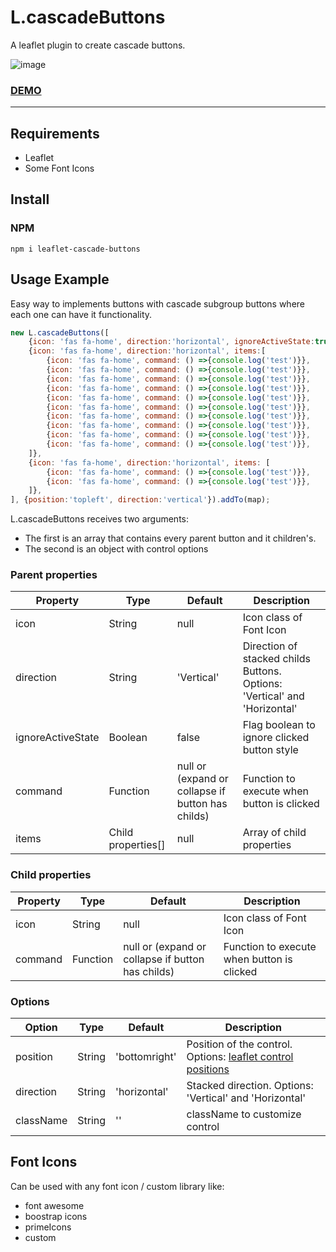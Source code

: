 # L.cascadeButtons
A leaflet plugin to create cascade buttons.

![image](https://user-images.githubusercontent.com/57905996/150878711-b46bb6ce-f70b-4370-bbaf-a477689bc7f0.png)

### [DEMO](https://vibrant-perlman-43d7a4.netlify.app/)

-----------------------------------------------------------------------------------
## Requirements

<ul>
  <li>Leaflet</li>
  <li>Some Font Icons</li>
</ul>

## Install

### NPM

```
npm i leaflet-cascade-buttons
```  

## Usage Example

Easy way to implements buttons with cascade subgroup buttons where each one can have it functionality.

```javascript
new L.cascadeButtons([
    {icon: 'fas fa-home', direction:'horizontal', ignoreActiveState:true , command: () =>{console.log('test') }},
    {icon: 'fas fa-home', direction:'horizontal', items:[
        {icon: 'fas fa-home', command: () =>{console.log('test')}},
        {icon: 'fas fa-home', command: () =>{console.log('test')}},
        {icon: 'fas fa-home', command: () =>{console.log('test')}},
        {icon: 'fas fa-home', command: () =>{console.log('test')}},
        {icon: 'fas fa-home', command: () =>{console.log('test')}},
        {icon: 'fas fa-home', command: () =>{console.log('test')}},
        {icon: 'fas fa-home', command: () =>{console.log('test')}},
        {icon: 'fas fa-home', command: () =>{console.log('test')}},
        {icon: 'fas fa-home', command: () =>{console.log('test')}},
        {icon: 'fas fa-home', command: () =>{console.log('test')}},
    ]},
    {icon: 'fas fa-home', direction:'horizontal', items: [
        {icon: 'fas fa-home', command: () =>{console.log('test')}},
        {icon: 'fas fa-home', command: () =>{console.log('test')}},
    ]},
], {position:'topleft', direction:'vertical'}).addTo(map);

```
L.cascadeButtons receives two arguments:
<ul>
  <li>The first is an array that contains every parent button and it children's.</li>
  <li>The second is an object with control options</li>
</ul>

### Parent properties

| Property | Type   | Default  | Description                         |
| ------------|--- | -------- | ----------------------------------------- |
| icon     | String | null     | Icon class of Font Icon             |
| direction| String |'Vertical'| Direction of stacked childs Buttons. Options: 'Vertical' and 'Horizontal' |
| ignoreActiveState | Boolean  | false | Flag boolean to ignore clicked button style |
| command  | Function | null or (expand or collapse if button has childs)   | Function to execute when button is clicked |
| items    | Child properties[] | null | Array of child properties |

### Child properties

| Property | Type   | Default  | Description                         |
| ------------|--- | -------- | ----------------------------------------- |
| icon     | String | null     | Icon class of Font Icon             |
| command  | Function | null or (expand or collapse if button has childs)   | Function to execute when button is clicked |

### Options
| Option	  | Type | Default  | Description                       |
| ------------|--- | -------- | ----------------------------------------- |
| position	  |String | 'bottomright'    | Position of the control. Options: [leaflet control positions](https://docs.eegeo.com/eegeo.js/v0.1.665/docs/leaflet/L.Control/#control-positions) |
| direction   |String     | 'horizontal'    | Stacked direction. Options: 'Vertical' and 'Horizontal' |
| className	  |String | ''       | className to customize control |


## Font Icons
Can be used with any font icon / custom library like:

<ul>
  <li>font awesome</li>
  <li>boostrap icons</li>
  <li>primeIcons</li>
  <li>custom</li>
</ul>
